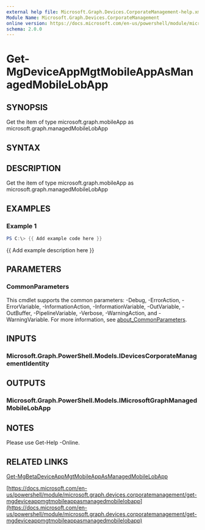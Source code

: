 ```yaml
---
external help file: Microsoft.Graph.Devices.CorporateManagement-help.xml
Module Name: Microsoft.Graph.Devices.CorporateManagement
online version: https://docs.microsoft.com/en-us/powershell/module/microsoft.graph.devices.corporatemanagement/get-mgdeviceappmgtmobileappasmanagedmobilelobapp
schema: 2.0.0
---
```


# Get-MgDeviceAppMgtMobileAppAsManagedMobileLobApp

## SYNOPSIS
Get the item of type microsoft.graph.mobileApp as microsoft.graph.managedMobileLobApp

## SYNTAX

## DESCRIPTION
Get the item of type microsoft.graph.mobileApp as microsoft.graph.managedMobileLobApp

## EXAMPLES

### Example 1
```powershell
PS C:\> {{ Add example code here }}
```

{{ Add example description here }}

## PARAMETERS

### CommonParameters
This cmdlet supports the common parameters: -Debug, -ErrorAction, -ErrorVariable, -InformationAction, -InformationVariable, -OutVariable, -OutBuffer, -PipelineVariable, -Verbose, -WarningAction, and -WarningVariable. For more information, see [about_CommonParameters](http://go.microsoft.com/fwlink/?LinkID=113216).

## INPUTS

### Microsoft.Graph.PowerShell.Models.IDevicesCorporateManagementIdentity
## OUTPUTS

### Microsoft.Graph.PowerShell.Models.IMicrosoftGraphManagedMobileLobApp
## NOTES
Please use Get-Help -Online.

## RELATED LINKS
[Get-MgBetaDeviceAppMgtMobileAppAsManagedMobileLobApp](/powershell/module/Microsoft.Graph.Beta.Devices.CorporateManagement/Get-MgDeviceAppMgtMobileAppAsManagedMobileLobApp?view=graph-powershell-beta)

[https://docs.microsoft.com/en-us/powershell/module/microsoft.graph.devices.corporatemanagement/get-mgdeviceappmgtmobileappasmanagedmobilelobapp](https://docs.microsoft.com/en-us/powershell/module/microsoft.graph.devices.corporatemanagement/get-mgdeviceappmgtmobileappasmanagedmobilelobapp)


